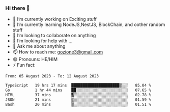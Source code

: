 ### Hi there 👋

<!--
**charlieScript/charlieScript** is a ✨ _special_ ✨ repository because its `README.md` (this file) appears on your GitHub profile.

Here are some ideas to get you started: -->

- 🔭 I’m currently working on Exciting stuff
- 🌱 I’m currently learning NodeJS,NestJS, BlockChain, and oother random stuff
- 👯 I’m looking to collaborate on anything
- 🤔 I’m looking for help with ...
- 💬 Ask me about anything
- 📫 How to reach me: gozione3@gmail.com
- 😄 Pronouns: HE/HIM
- ⚡ Fun fact: 
<!--START_SECTION:waka-->

```txt
From: 05 August 2023 - To: 12 August 2023

TypeScript   19 hrs 17 mins  █████████████████████▒░░░   85.04 %
Go           1 hr 44 mins    ██░░░░░░░░░░░░░░░░░░░░░░░   07.65 %
HTML         37 mins         ▓░░░░░░░░░░░░░░░░░░░░░░░░   02.78 %
JSON         21 mins         ▒░░░░░░░░░░░░░░░░░░░░░░░░   01.59 %
Bash         20 mins         ▒░░░░░░░░░░░░░░░░░░░░░░░░   01.51 %
```

<!--END_SECTION:waka-->
